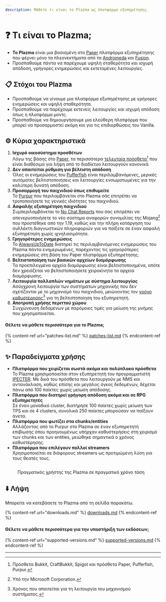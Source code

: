 ```yaml
---
description: Μάθετε τι είναι το Plazma ως πλατφόρμα εξυπηρέτησης.
---
```


# ❓ Τι είναι το Plazma;

- **Το Plazma** είναι μια βασισμένη στο [Paper](https://github.com/PaperMC/Paper) πλατφόρμα εξυπηρέτησης που φέρνει μόνο τα πλεονεκτήματα από τα [Andromeda](https://github.com/EarendelArchived/Andromeda) και [Fusion](https://github.com/RuinedTechnologyUnify/Fusion).
- Προσπαθούμε πάντα να παρέχουμε υψηλή σταθερότητα και ισχυρή απόδοση, γρήγορες ενημερώσεις και εκτεταμένες λειτουργίες.

## 📋 Στόχοι του Plazma <a href="#id-1" id="id-1"></a>

- Προσπαθούμε να γίνουμε μια πλατφόρμα εξυπηρέτησης με γρήγορες ενημερώσεις και υψηλή σταθερότητα.
- Προσπαθούμε να παρέχουμε εκτενείς λειτουργίες και ισχυρή απόδοση όπως η πλατφόρμα μοντς.
- Προσπαθούμε να δημιουργήσουμε μια ελεύθερη πλατφόρμα που μπορεί να προσαρμοστεί ακόμη και για τις επιδιορθώσεις του Vanilla.

## ⚙️ Κύρια χαρακτηριστικά <a href="#id-2" id="id-2"></a>

1. **Ισχυρό οικοσύστημα προσθέτων**\
   Λόγω της βάσης στο [Paper](https://github.com/PaperMC/Paper), τα περισσότερα [τελευταία πρόσθετα](#user-content-fn-1)[^1] που είναι διαθέσιμα για λήψη από το διαδίκτυο λειτουργούν κανονικά.
2. **Δεν απαιτείται ρύθμιση για βέλτιστη απόδοση**\
   Όλες οι ενημερώσεις του [Pufferfish](https://github.com/pufferfish-gg/Pufferfish) είναι περιλαμβανόμενες, μερικές αυτόματες βελτιστοποιήσεις και λειτουργίες ενσωματωμένες για την καλύτερη δυνατή απόδοση.
3. **Προσαρμογή του παιχνιδιού όπως επιθυμείτε**\
   Το [Purpur](https://github.com/PurpurMC/Purpur) που περιλαμβάνεται στο Plazma σάς επιτρέπει να τροποποιήσετε τις γενικές ιδιότητες του παιχνιδιού.
4. **Ασφαλής εξυπηρέτηση παιχνιδιού**\
   Συμπεριλαμβάνεται το [No Chat Reports](https://github.com/Aizistral-Studios/No-Chat-Reports) που σας επιτρέπει να απενεργοποιήσετε το νέο σύστημα αναφορών συνομιλίας της Mojang[^2] που προστέθηκε από την 1.19, καθώς και την πλήρη κατάργηση του συλλέκτη διαγνωστικών πληροφοριών για να παίξετε σε έναν ασφαλή εξυπηρέτηση χωρίς ιχνηλασιμότητα.
5. **Γρηγορότερες ενημερώσεις**\
   Το [AlwaysUpToDate](https://github.com/PlazmaMC/AlwaysUpToDate) διατηρεί τις περιλαμβανόμενες ενημερώσεις του Plazma πάντα ενημερωμένες, παρέχοντας τις γρηγορότερες ενημερώσεις στη βάση του Paper πλατφόρμα εξυπηρέτησης.
6. **Βελτιστοποίηση των βασικών αρχείων διαμόρφωσης**\
   Τα προεπιλεγμένα αρχεία διαμόρφωσης είναι βελτιστοποιημένα, οπότε δεν χρειάζεται να βελτιστοποιήσετε χειροκίνητα τα αρχεία διαμόρφωσης.
7. **Λειτουργία πολλαπλών νημάτων με σύστημα λειτουργίας**\
   Ασύγχρονη λειτουργία των συστημάτων μηχανικής που δεν σχετίζονται με το μηχανισμό του παιχνιδιού, μειώνοντας τον [χρόνο καθυστέρησης](#user-content-fn-4)[^4] για τη βελτιστοποίηση του εξυπηρετητή.
8. **Αποτροπή χρήσης περιττού χώρου**\
   Συγχώνευση δεδομένων με παρόμοιες τιμές για μείωση της μνήμης που χρησιμοποιείται.

#### Θέλετε να μάθετε περισσότερα για το Plazma; <a href="#etc-1" id="etc-1"></a>

{% content-ref url="patches-list.md" %}
[patches-list.md](patches-list.md)
{% endcontent-ref %}

## ✨ Παραδείγματα χρήσης <a href="#id-3" id="id-3"></a>

- **Πλατφόρμα που χειρίζεται σωστά ακόμα και πολύπλοκα πρόσθετα**\
  Το Plazma χρησιμοποιείται στον εξυπηρετητή του προγραμματιστή [IPECTER](https://github.com/IPECTER). Με δικά του πρόσθετα που λειτουργούν με NMS και αντανάκλαση, καθώς επίσης και μεγάλος όγκος δεδομένων, δέχεται πάνω από 100 παίκτες χωρίς μείωση απόδοσης.
- **Πλατφόρμα που διατηρεί γρήγορη απόδοση ακόμα και σε RPG εξυπηρετητές**\
  Σε έναν μοναδικό cluster, διατήρησε 100 παίκτες χωρίς μείωση των TPS και σε 4 clusters, συνολικά 250 παίκτες μπορούσαν να παίξουν άνετα.
- **Πλατφόρμα που φωτίζει στα chunks/entities**\
  Αλλάζοντας από το Purpur στο Plazma σε έναν εξυπηρετητή επιβίωσης όπου προηγουμένως υπήρχαν καθυστερήσεις στη χειρισμό των chunks και των entities, μειώθηκε σημαντικά ο χρόνος καθυστέρησης.
- **Πλατφόρμα που επιλέγουν πολλοί streamers**\
  Χρησιμοποιείται σε διάφορους streamers ως προτιμώμενη λύση για τους θεατές τους.

<figure>
   <img src="https://badge.plazmamc.org/internal/bstats" alt="">
   
   <figcaption><p>Πραγματικός χρήστης της Plazma σε πραγματικό χρόνο τάση</p></figcaption>
</figure>

## ⬇️ Λήψη

Μπορείτε να κατεβάσετε το Plazma από τη σελίδα παρακάτω.

{% content-ref url="downloads.md" %}
[downloads.md](downloads.md)
{% endcontent-ref %}

#### Θέλετε να μάθετε περισσότερα για την υποστήριξη των εκδόσεων;

{% content-ref url="supported-versions.md" %}
[supported-versions.md](supported-versions.md)
{% endcontent-ref %}

***

[^1]: Πρόσθετα Bukkit, CraftBukkit, Spigot και πρόσθετα Paper, Pufferfish, Purpur.

[^2]: Υπό την Microsoft Corporation.

[^3]: Αν απενεργοποιήσετε το σύστημα αναφορών συνομιλίας, η συνομιλία θα επεξεργάζεται μόνο στον εξυπηρετητή, αποτρέποντας την παρακολούθηση της Mojang στη συνομιλία.

[^4]: Χρόνος που απαιτείται για τη λειτουργία του μηχανισμού συστήματος.
